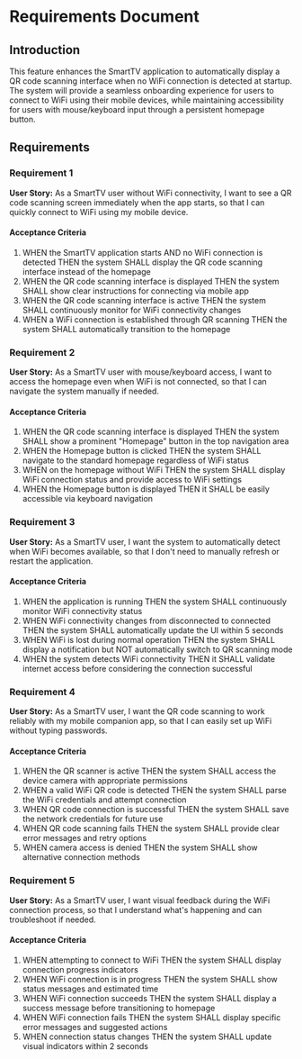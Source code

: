 # Requirements Document

## Introduction

This feature enhances the SmartTV application to automatically display a QR code scanning interface when no WiFi connection is detected at startup. The system will provide a seamless onboarding experience for users to connect to WiFi using their mobile devices, while maintaining accessibility for users with mouse/keyboard input through a persistent homepage button.

## Requirements

### Requirement 1

**User Story:** As a SmartTV user without WiFi connectivity, I want to see a QR code scanning screen immediately when the app starts, so that I can quickly connect to WiFi using my mobile device.

#### Acceptance Criteria

1. WHEN the SmartTV application starts AND no WiFi connection is detected THEN the system SHALL display the QR code scanning interface instead of the homepage
2. WHEN the QR code scanning interface is displayed THEN the system SHALL show clear instructions for connecting via mobile app
3. WHEN the QR code scanning interface is active THEN the system SHALL continuously monitor for WiFi connectivity changes
4. WHEN a WiFi connection is established through QR scanning THEN the system SHALL automatically transition to the homepage

### Requirement 2

**User Story:** As a SmartTV user with mouse/keyboard access, I want to access the homepage even when WiFi is not connected, so that I can navigate the system manually if needed.

#### Acceptance Criteria

1. WHEN the QR code scanning interface is displayed THEN the system SHALL show a prominent "Homepage" button in the top navigation area
2. WHEN the Homepage button is clicked THEN the system SHALL navigate to the standard homepage regardless of WiFi status
3. WHEN on the homepage without WiFi THEN the system SHALL display WiFi connection status and provide access to WiFi settings
4. WHEN the Homepage button is displayed THEN it SHALL be easily accessible via keyboard navigation

### Requirement 3

**User Story:** As a SmartTV user, I want the system to automatically detect when WiFi becomes available, so that I don't need to manually refresh or restart the application.

#### Acceptance Criteria

1. WHEN the application is running THEN the system SHALL continuously monitor WiFi connectivity status
2. WHEN WiFi connectivity changes from disconnected to connected THEN the system SHALL automatically update the UI within 5 seconds
3. WHEN WiFi is lost during normal operation THEN the system SHALL display a notification but NOT automatically switch to QR scanning mode
4. WHEN the system detects WiFi connectivity THEN it SHALL validate internet access before considering the connection successful

### Requirement 4

**User Story:** As a SmartTV user, I want the QR code scanning to work reliably with my mobile companion app, so that I can easily set up WiFi without typing passwords.

#### Acceptance Criteria

1. WHEN the QR scanner is active THEN the system SHALL access the device camera with appropriate permissions
2. WHEN a valid WiFi QR code is detected THEN the system SHALL parse the WiFi credentials and attempt connection
3. WHEN QR code connection is successful THEN the system SHALL save the network credentials for future use
4. WHEN QR code scanning fails THEN the system SHALL provide clear error messages and retry options
5. WHEN camera access is denied THEN the system SHALL show alternative connection methods

### Requirement 5

**User Story:** As a SmartTV user, I want visual feedback during the WiFi connection process, so that I understand what's happening and can troubleshoot if needed.

#### Acceptance Criteria

1. WHEN attempting to connect to WiFi THEN the system SHALL display connection progress indicators
2. WHEN WiFi connection is in progress THEN the system SHALL show status messages and estimated time
3. WHEN WiFi connection succeeds THEN the system SHALL display a success message before transitioning to homepage
4. WHEN WiFi connection fails THEN the system SHALL display specific error messages and suggested actions
5. WHEN connection status changes THEN the system SHALL update visual indicators within 2 seconds